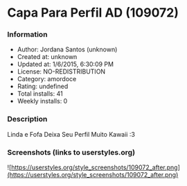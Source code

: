 # Capa Para Perfil AD (109072)

### Information
- Author: Jordana Santos (unknown)
- Created at: unknown
- Updated at: 1/6/2015, 6:30:09 PM
- License: NO-REDISTRIBUTION
- Category: amordoce
- Rating: undefined
- Total installs: 41
- Weekly installs: 0


### Description
Linda e Fofa Deixa Seu Perfil Muito Kawaii :3


### Screenshots (links to userstyles.org)
![https://userstyles.org/style_screenshots/109072_after.png](https://userstyles.org/style_screenshots/109072_after.png)


